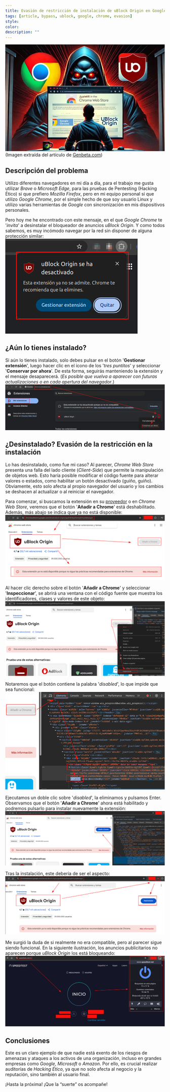 ```yaml
---
title: Evasión de restricción de instalación de uBlock Origin en Google Chrome
tags: [article, bypass, ublock, google, chrome, evasion]
style: 
color: 
description: ""
---
```


![](../assets/img/Evasion-ublock-origin-en-google-chrome/1.png)
(Imagen extraída del artículo de [Genbeta.com](https://www.genbeta.com/actualidad/usas-ublock-origin-google-chrome-pronto-tendras-que-cambiar-navegador-bloqueador-anuncios))

## Descripción del problema
Utilizo diferentes navegadores en mi día a día, para el trabajo me gusta utilizar *Brave* o *Microsoft Edge*, para las pruebas de Pentesting (Hacking Ético) si que prefiero *Mozilla Firefox*, pero en mi equipo personal sí que utilizo *Google Chrome*, por el simple hecho de que soy usuario Linux y utilizo varias herramientas de *Google* con sincronización en mis dispositivos personales.

Pero hoy me he encontrado con este mensaje, en el que *Google Chrome* te '*invita*' a desinstalar el bloqueador de anuncios *uBlock Origin*. Y como todos sabemos, es muy incómodo navegar por la red sin disponer de alguna protección similar:
![](../assets/img/Evasion-ublock-origin-en-google-chrome/2.png)

## ¿Aún lo tienes instalado?
Si aún lo tienes instalado, solo debes pulsar en el botón '**Gestionar extensión**', luego hacer clic en el icono de los '*tres puntitos*' y seleccionar '**Conservar por ahora**'. De esta forma, seguirás manteniendo la extensión y el mensaje desaparecerá. (*Es posible que vuelva a aparecer con futuras actualizaciones o en cada apertura del navegador*.)
![](../assets/img/Evasion-ublock-origin-en-google-chrome/3.png)

## ¿Desinstalado? Evasión de la restricción en la instalación
Lo has desinstalado, como fue mi caso? Al parecer, *Chrome Web Store* presenta una falla del lado cliente (*Client-Side*) que permite la manipulación de objetos web. Esto haría posible modificar el código fuente para alterar valores o estados, como habilitar un botón desactivado (guiño, guiño). Obviamente, esto solo afecta al propio navegador del usuario y los cambios se deshacen al actualizar o al reiniciar el navegador.

Para comenzar, si buscamos la extensión en su [proveedor](https://ublockorigin.com/es) o en *Chrome Web Store*, veremos que el botón '**Añadir a Chrome**' está deshabilitado. Además, más abajo se indica que ya no está disponible:
![](../assets/img/Evasion-ublock-origin-en-google-chrome/4.png)

Al hacer clic derecho sobre el botón '**Añadir a Chrome**' y seleccionar '**Inspeccionar**', se abrirá una ventana con el código fuente que muestra los identificadores, clases y valores de este objeto:
![](../assets/img/Evasion-ublock-origin-en-google-chrome/5.png)

Notaremos que el botón contiene la palabra '*disabled*', lo que impide que sea funcional:
![](../assets/img/Evasion-ublock-origin-en-google-chrome/6.png)

Ejecutamos un doble clic sobre '*disabled*', la eliminamos y pulsamos Enter. Observamos que el botón '**Añadir a Chrome**' ahora está habilitado y podremos pulsarlo para instalar nuevamente la extensión:
![](../assets/img/Evasion-ublock-origin-en-google-chrome/7.png)

Tras la instalación, este debería de ser el aspecto:
![](../assets/img/Evasion-ublock-origin-en-google-chrome/8.png)

Me surgió la duda de si realmente no era compatible, pero al parecer sigue siendo funcional. En la siguiente ilustración, los anuncios publicitarios no aparecen porque *uBlock Origin* los está bloqueando:
![](../assets/img/Evasion-ublock-origin-en-google-chrome/9.png)

## Conclusiones
Este es un claro ejemplo de que nadie está exento de los riesgos de amenazas y ataques a los activos de una organización, incluso en grandes empresas como *Google*, *Microsoft* o *Amazon*. Por ello, es crucial realizar auditorías de *Hacking Ético*, ya que no solo afecta al negocio y la reputación, sino también al usuario final.

¡Hasta la próxima! ¡Que la “suerte” os acompañe!